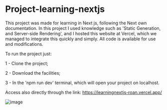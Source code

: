 # Project-learning-nextjs

This project was made for learning in Next js, following the Next own documentation.
In this project I used knowledge such as 'Static Generation, and Server-side Rendering', and I hosted this website at Vercel, which we managed to integrate this quickly and simply.
All code is available for use and modifications.

To run the project just:

1 - Clone the project;

2 - Download the facilities;

3 - In the 'npm run dev' terminal, which will open your project on localhost.

Access also directly through the link: https://learningnextjs-roan.vercel.app/

![image](https://user-images.githubusercontent.com/51060912/112182745-52041f80-8bdc-11eb-9efc-55b248f66034.png)
